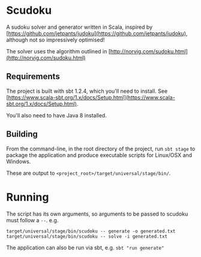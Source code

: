 # Scudoku

A sudoku solver and generator written in Scala, inspired by [https://github.com/jetpants/judoku](https://github.com/jetpants/judoku), although not so impressively optimised!

The solver uses the algorithm outlined in [http://norvig.com/sudoku.html](http://norvig.com/sudoku.html)

## Requirements

The project is built with sbt 1.2.4, which you'll need to install.  See [https://www.scala-sbt.org/1.x/docs/Setup.html](https://www.scala-sbt.org/1.x/docs/Setup.html).

You'll also need to have Java 8 installed.

## Building

From the command-line, in the root directory of the project, run `sbt stage` to package the application and produce executable scripts for Linux/OSX and Windows.

These are output to `<project_root>/target/universal/stage/bin/`.

# Running

The script has its own arguments, so arguments to be passed to scudoku must follow a `--`. e.g.

`target/universal/stage/bin/scudoku -- generate -o generated.txt`
`target/universal/stage/bin/scudoku -- solve -i generated.txt`


The application can also be run via sbt, e.g. `sbt "run generate"`
